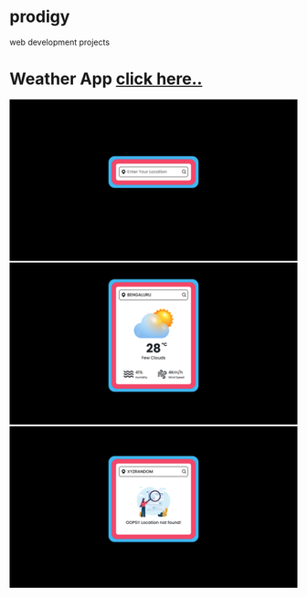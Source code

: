 # prodigy
 web development projects

# Weather App [click here..](https://satyamrai0510.github.io/prodigy_wd_projects/prodigy_wd_05/)

![](preview/01_home.png)
![](preview/02_success.png)
![](preview/03_failure.png)
